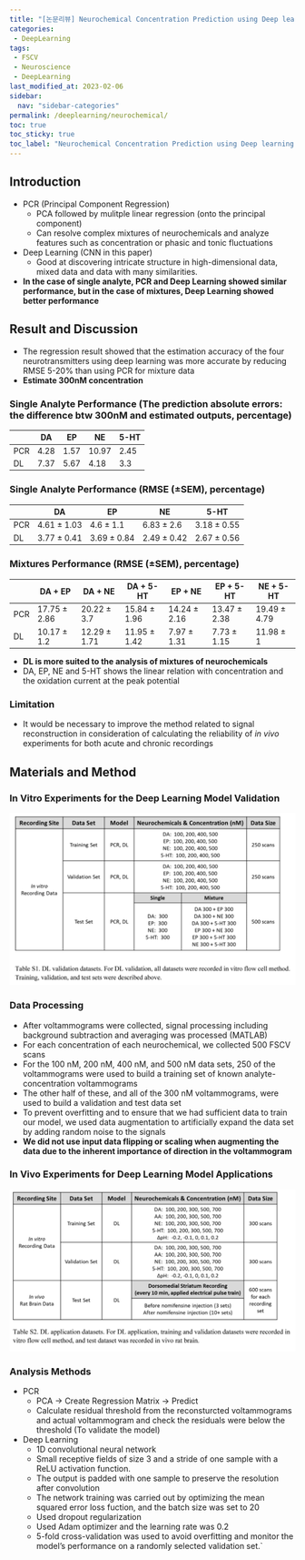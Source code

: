 ```yaml
---
title: "[논문리뷰] Neurochemical Concentration Prediction using Deep learning vs Principal Component Regression in Fast Scan Cyclic Voltammetry: A Comparison Study"
categories:
 - DeepLearning
tags:
 - FSCV
 - Neuroscience
 - DeepLearning
last_modified_at: 2023-02-06
sidebar:
  nav: "sidebar-categories"
permalink: /deeplearning/neurochemical/
toc: true
toc_sticky: true
toc_label: "Neurochemical Concentration Prediction using Deep learning vs Principal Component Regression in Fast Scan Cyclic Voltammetry: A Comparison Study"
---
```

## Introduction

- PCR (Principal Component Regression)
    - PCA followed by mulitple linear regression (onto the principal component)
    - Can resolve complex mixtures of neurochemicals and analyze features such as concentration or phasic and tonic fluctuations
- Deep Learning (CNN in this paper)
    - Good at discovering intricate structure in high-dimensional data, mixed data and data with many similarities.
- **In the case of single analyte, PCR and Deep Learning showed similar performance, but in the case of mixtures, Deep Learning showed better performance**

## Result and Discussion

- The regression result showed that the estimation accuracy of the four neurotransmitters using deep learning was more accurate by reducing RMSE 5-20% than using PCR for mixture data
- **Estimate 300nM concentration**

### Single Analyte Performance (The prediction absolute errors: the difference btw 300nM and estimated outputs, percentage)

|  | DA | EP | NE | 5-HT |
| --- | --- | --- | --- | --- |
| PCR | 4.28 | 1.57 | 10.97 | 2.45 |
| DL | 7.37 | 5.67 | 4.18 | 3.3 |

### Single Analyte Performance (RMSE (±SEM), percentage)

|  | DA | EP | NE | 5-HT |
| --- | --- | --- | --- | --- |
| PCR | 4.61 ± 1.03 | 4.6 ± 1.1  | 6.83 ± 2.6 | 3.18 ± 0.55 |
| DL | 3.77 ± 0.41 | 3.69 ± 0.84 | 2.49 ± 0.42 | 2.67 ± 0.56 |

### Mixtures Performance (RMSE (±SEM), percentage)

|  | DA + EP | DA + NE | DA + 5-HT | EP + NE | EP + 5-HT | NE + 5-HT |
| --- | --- | --- | --- | --- | --- | --- |
| PCR | 17.75 ± 2.86 | 20.22 ± 3.7 | 15.84 ± 1.96 | 14.24 ± 2.16 | 13.47 ± 2.38 | 19.49 ± 4.79 |
| DL | 10.17 ± 1.2 | 12.29 ± 1.71 | 11.95 ± 1.42  | 7.97 ± 1.31  | 7.73 ± 1.15 | 11.98 ± 1 |

- **DL is more suited to the analysis of mixtures of neurochemicals**
- DA, EP, NE and 5-HT shows the linear relation with concentration and the oxidation current at the peak potential

### Limitation

- It would be necessary to improve the method related to signal reconstruction in consideration of calculating the reliability  of *in vivo* experiments for both acute and chronic recordings

## Materials and Method

### In Vitro Experiments for the Deep Learning Model Validation

![image](/assets/images/paper/neurochemical_invitro_method.png)

### Data Processing

- After voltammograms were collected, signal processing including background subtraction and averaging was processed (MATLAB)
- For each concentration of each neurochemical, we collected 500 FSCV scans
- For the 100 nM, 200 nM, 400 nM, and 500 nM data sets, 250 of the voltammograms were used to build a training set of known analyte-concentration voltammograms
- The other half of these, and all of the 300 nM voltammograms, were used to build a validation and test data set
- To prevent overfitting and to ensure that we had sufficient data to train our model, we used data augmentation to artificially expand the data set by adding random noise to the signals
- **We did not use input data flipping or scaling when augmenting the data due to the inherent importance of direction in the voltammogram**

### In Vivo Experiments for Deep Learning Model Applications

![image](/assets/images/paper/neurochemical_invivo_method.png)

### Analysis Methods

- PCR
    - PCA → Create Regression Matrix → Predict
    - Calculate residual threshold from the reconsturcted voltammograms and actual voltammogram and check the residuals were below the threshold (To validate the model)
- Deep Learning
    - 1D convolutional neural network
    - Small receptive fields of size 3 and a stride of one sample with a ReLU activation function.
    - The output is padded with one sample to preserve the resolution after convolution
    - The network training was carried out by optimizing the mean squared error loss fuction, and the batch size was set to 20
    - Used dropout regularization
    - Used Adam optimizer and the learning rate was 0.2
    - 5-fold cross-validation was used to avoid overfitting and monitor the model’s performance on a randomly selected validation set.`
